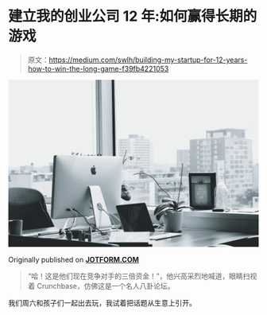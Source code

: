 # 建立我的创业公司 12 年:如何赢得长期的游戏

> 原文：<https://medium.com/swlh/building-my-startup-for-12-years-how-to-win-the-long-game-f39fb4221053>

![](img/dab10c7e6a73b88889659ab771192a75.png)

Originally published on [**JOTFORM.COM**](http://jotform.com)

> “哈！这是他们现在竞争对手的三倍资金！”，他兴高采烈地喊道，眼睛扫视着 Crunchbase，仿佛这是一个名人八卦论坛。

我们周六和孩子们一起出去玩，我试着把话题从生意上引开。